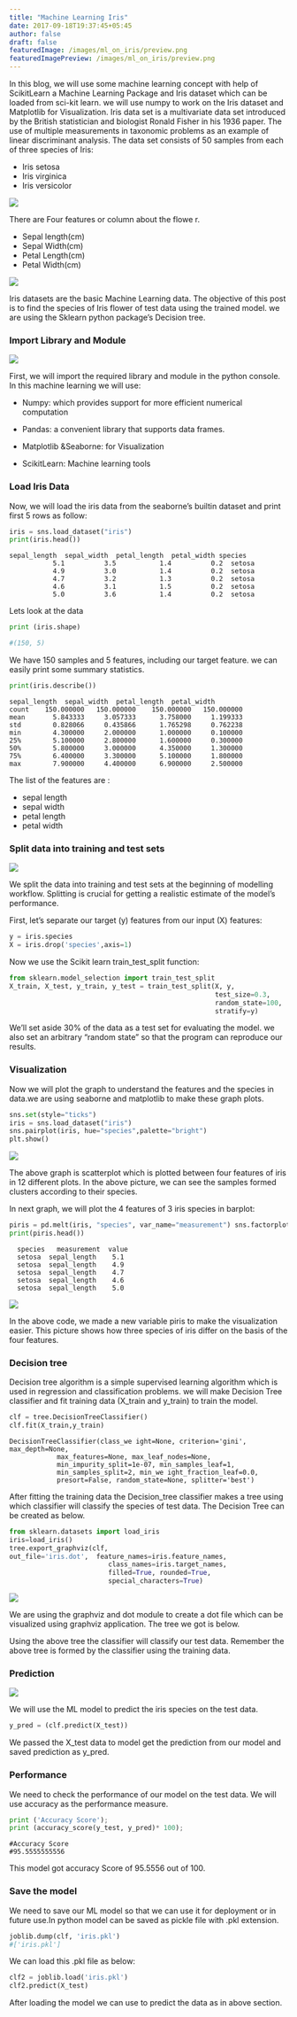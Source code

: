 ```yaml
---
title: "Machine Learning Iris"
date: 2017-09-18T19:37:45+05:45
author: false
draft: false
featuredImage: /images/ml_on_iris/preview.png
featuredImagePreview: /images/ml_on_iris/preview.png
---
```


In this blog, we will use some machine learning concept with help of ScikitLearn a Machine Learning Package and Iris dataset which can be loaded from sci-kit learn. we will use numpy to work on the Iris dataset and Matplotlib for Visualization. Iris data set is a multivariate data set introduced by the British statistician and biologist Ronald Fisher in his 1936 paper. The use of multiple measurements in taxonomic problems as an example of linear discriminant analysis. The data set consists of 50 samples from each of three species of Iris:

* Iris setosa
* Iris virginica
* Iris versicolor

![](/images/post3/pic1.jpg)

There are Four features or column about the flowe r.

* Sepal length(cm)
* Sepal Width(cm)
* Petal Length(cm)
* Petal Width(cm)

![](/images/post3/pic2.jpg)

Iris datasets are the basic Machine Learning data. The objective of this post is to find the species of Iris flower of test data using the trained model. we are using the Sklearn python package’s Decision tree.

### Import Library and Module

![](/images/post3/pic3.png)

First, we will import the required library and module in the python console. In this machine learning we will use:

* Numpy: which provides support for more efficient numerical computation

* Pandas: a convenient library that supports data frames.

* Matplotlib &Seaborne: for Visualization

* ScikitLearn: Machine learning tools

### Load Iris Data

Now, we will load the iris data from the seaborne’s builtin dataset and print first 5 rows as follow:

```python
iris = sns.load_dataset("iris")
print(iris.head())
```

```
sepal_length  sepal_width  petal_length  petal_width species
           5.1          3.5           1.4          0.2  setosa
           4.9          3.0           1.4          0.2  setosa
           4.7          3.2           1.3          0.2  setosa
           4.6          3.1           1.5          0.2  setosa
           5.0          3.6           1.4          0.2  setosa
```

Lets look at the data

```python
print (iris.shape)

#(150, 5)
```

We have 150 samples and 5 features, including our target feature. we can easily print some summary statistics.

```python
print(iris.describe())
```

```
sepal_length  sepal_width  petal_length  petal_width
count    150.000000   150.000000    150.000000   150.000000
mean       5.843333     3.057333      3.758000     1.199333
std        0.828066     0.435866      1.765298     0.762238
min        4.300000     2.000000      1.000000     0.100000
25%        5.100000     2.800000      1.600000     0.300000
50%        5.800000     3.000000      4.350000     1.300000
75%        6.400000     3.300000      5.100000     1.800000
max        7.900000     4.400000      6.900000     2.500000
```

The list of the features are :

* sepal length
* sepal width
* petal length
* petal width

### Split data into training and test sets

![](/images/post3/pic4.png)

We split the data into training and test sets at the beginning of modelling workflow. Splitting is crucial for getting a realistic estimate of the model’s performance.

First, let’s separate our target (y) features from our input (X) features:

```python
y = iris.species
X = iris.drop('species',axis=1)
```
Now we use the Scikit learn train_test_split function:

```python
from sklearn.model_selection import train_test_split
X_train, X_test, y_train, y_test = train_test_split(X, y, 
                                                    test_size=0.3, 
                                                    random_state=100, 
                                                    stratify=y)
```

We’ll set aside 30% of the data as a test set for evaluating the model. we also set an arbitrary “random state” so that the program can reproduce our results.

### Visualization

Now we will plot the graph to understand the features and the species in data.we are using seaborne and matplotlib to make these graph plots.

```python
sns.set(style="ticks")
iris = sns.load_dataset("iris")
sns.pairplot(iris, hue="species",palette="bright")
plt.show()
```

![](/images/post3/pic5.png)


The above graph is scatterplot which is plotted between four features of iris in 12 different plots. In the above picture, we can see the samples formed clusters according to their species.

In next graph, we will plot the 4 features of 3 iris species in barplot:

```python
piris = pd.melt(iris, "species", var_name="measurement") sns.factorplot(x="measurement", y="value", hue="species", data=piris, size=7, kind="bar",palette="bright") plt.show() 
print(piris.head())
```

```
  species   measurement  value
  setosa  sepal_length    5.1
  setosa  sepal_length    4.9
  setosa  sepal_length    4.7
  setosa  sepal_length    4.6
  setosa  sepal_length    5.0
```
![](/images/post3/pic6.png)

In the above code, we made a new variable piris to make the visualization easier. This picture shows how three species of iris differ on the basis of the four features.

### Decision tree

Decision tree algorithm is a simple supervised learning algorithm which is used in regression and classification problems. we will make Decision Tree classifier and fit training data (X_train and y_train) to train the model.

```python
clf = tree.DecisionTreeClassifier()
clf.fit(X_train,y_train)
```

```
DecisionTreeClassifier(class_we ight=None, criterion='gini', max_depth=None,
            max_features=None, max_leaf_nodes=None,
            min_impurity_split=1e-07, min_samples_leaf=1,
            min_samples_split=2, min_we ight_fraction_leaf=0.0,
            presort=False, random_state=None, splitter='best')
```

After fitting the training data the Decision_tree classifier makes a tree using which classifier will classify the species of test data. The Decision Tree can be created as below.

```python
from sklearn.datasets import load_iris
iris=load_iris()
tree.export_graphviz(clf,
out_file='iris.dot',  feature_names=iris.feature_names,  
                         class_names=iris.target_names,  
                         filled=True, rounded=True,  
                         special_characters=True)
```

![](/images/post3/pic7.png)

We are using the graphviz and dot module to create a dot file which can be visualized using graphviz application. The tree we got is below.

Using the above tree the classifier will classify our test data. Remember the above tree is formed by the classifier using the training data.

### Prediction

![](/images/post3/pic8.jpg)

We will use the ML model to predict the iris species on the test data.

```python
y_pred = (clf.predict(X_test))
```
We passed the X_test data to model get the prediction from our model and saved prediction as y_pred.


### Performance

We need to check the performance of our model on the test data. We will use accuracy as the performance measure.

```python
print ('Accuracy Score');
print (accuracy_score(y_test, y_pred)* 100);
```

```
#Accuracy Score
#95.5555555556
```

This model got accuracy Score of 95.5556 out of 100.

### Save the model

We need to save our ML model so that we can use it for deployment or in future use.In python model can be saved as pickle file with .pkl extension.

```python
joblib.dump(clf, 'iris.pkl')
#['iris.pkl']
```

We can load this .pkl file as below:

```python
clf2 = joblib.load('iris.pkl')
clf2.predict(X_test)
```

After loading the model we can use to predict the data as in above section.